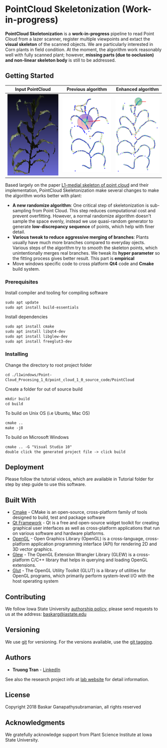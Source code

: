 # PointCloud Skeletonization (Work-in-progress)

**PointCloud Skeletonization** is a **work-in-progress** pipeline to read Point Cloud from a lazer scanner, register multiple viewpoints and extact the **visual skeleton** of the scanned objects. We are particularly interested in Corn plants in field condition. At the moment, the algorithm work reasonably well with fully scanned plant; however, **missing parts (due to ooclusion) and non-linear skeleton body** is still to be addressed.

## Getting Started

Input PointCloud             |  Previous algorithm          |   Enhanced algorithm
:-------------------------:|:-------------------------:|:-------------------------:
![](./README_IMGS/Picture2.png)  |  ![](./README_IMGS/Picture0.png) | ![](./README_IMGS/Picture1.png)

Based largely on the paper [L1-medial skeleton of point cloud](http://202.182.120.255/file/upload_file/image/research/att201801101049/1515552573849.pdf) and their implementation, PointCloud Skeletonization make several changes to make the algorithm works better with plant:

* **A new randomize algorithm**: One critical step of skeletonization is sub-sampling from Point Cloud. This step reduces computational cost and prevent overfitting. However, a normal randomize algorithm doesn't sample the space evenly, instead we use quasi-random generator to generate **low-discrepancy sequence** of points, which help with finer detail.
* **Various tweak to reduce aggressive merging of branches**: Plants usually have much more branches compared to everyday ojects. Various steps of the algorithm try to smooth the skeleton points, which unintentionally merges real branches. We tweak its **hyper parameter** so the fitting process gives better result. This part is **empirical**
* Move windows specific code to cross platform **Qt4** code and **Cmake** build system.

### Prerequisites

Install compiler and tooling for compiling software

```
sudo apt update
sudo apt install build-essentials
```

Install dependencies

```
sudo apt install cmake
sudo apt install libqt4-dev 
sudo apt install libglew-dev
sudo apt install freeglut3-dev
```

### Installing


Change the directory to root project folder

```
cd ./l1windows/Point-Cloud_Procesing_1_0/point_cloud_1_0_source_code/PointCloud
```

Create a folder for out of source build

```
mkdir build
cd build
```

To build on Unix OS (i.e Ubuntu, Mac OS)

```
cmake ..
make -j8
```

To build on Microsoft Windows

```
cmake .. -G "Visual Studio 10"
double click the generated project file -> click build
```

## Deployment

Please follow the tutorial videos, which are available in Tutorial folder for step by step guide to use this software.

## Built With

* [Cmake](https://cmake.org/) - CMake is an open-source, cross-platform family of tools designed to build, test and package software
* [Qt Framework](https://www.qt.io/) - Qt is a free and open-source widget toolkit for creating graphical user interfaces as well as cross-platform applications that run on various software and hardware platforms.
* [OpenGL](https://www.opengl.org/) - Open Graphics Library (OpenGL) is a cross-language, cross-platform application programming interface (API) for rendering 2D and 3D vector graphics.
* [Glew](http://glew.sourceforge.net/) - The OpenGL Extension Wrangler Library (GLEW) is a cross-platform C/C++ library that helps in querying and loading OpenGL extensions.
* [Glut](https://www.opengl.org/resources/libraries/glut/) - The OpenGL Utility Toolkit (GLUT) is a library of utilities for OpenGL programs, which primarily perform system-level I/O with the host operating system

## Contributing

We follow Iowa State University [authorship policy](https://www.policy.iastate.edu/authorship), please send requests to us at the address: baskarg@iastate.edu

## Versioning

We use [git](https://git-scm.com/) for versioning. For the versions available, use the [git tagging](https://git-scm.com/book/en/v2/Git-Basics-Tagging). 

## Authors
* **Truong Tran** - [LinkedIn](https://vn.linkedin.com/in/truong-tran-62643194)

See also the research project info at [lab website](https://baskar-group.me.iastate.edu/) for detail information.

## License

Copyright 2018 Baskar Ganapathysubramanian, all rights reserved

## Acknowledgments

We gratefully acknowledge support from Plant Science Institute at Iowa State University.
